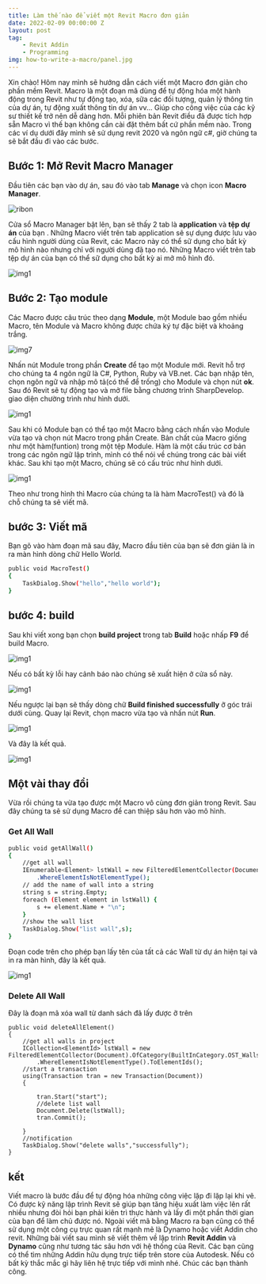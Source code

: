 ```yaml
---
title: Làm thế nào để viết một Revit Macro đơn giản
date: 2022-02-09 00:00:00 Z
layout: post
tag:
    - Revit Addin
    - Programming
img: how-to-write-a-macro/panel.jpg
---
```


Xin chào! Hôm nay mình sẽ hướng dẫn cách viết một Macro đơn giản cho phần mềm Revit. Macro là một đoạn mã dùng để tự động hóa một hành động trong Revit như tự động tạo, xóa, sữa các đối tượng, quản lý thông tin của dự án, tự động xuất thông tin dự án vv... Giúp cho công việc của các kỹ sư thiết kế trở nên dễ dàng hơn. Mỗi phiên bản Revit điều đã được tích hợp sẵn Macro vì thế bạn không cần cài đặt thêm bất cứ phần mềm nào. Trong các ví dụ dưới đây mình sẽ sử dụng revit 2020 và ngôn ngữ c#, giờ chúng ta sẽ bắt đầu đi vào các bước.
## **Bước 1: Mở Revit Macro Manager**
Đầu tiên các bạn vào dự án, sau đó vào tab **Manage** và chọn icon **Macro Manager**.

![ribon](/assets/img/how-to-write-a-macro/ribbon.png)

Cửa sổ Macro Manager bật lên, bạn sẽ thấy 2 tab là **application** và **tệp dự án** của bạn . Những Macro viết trên tab application sẽ sự dụng được lưu vào cấu hình người dùng của Revit, các Macro này có thể sữ dụng cho bất kỳ mô hình nào nhưng chỉ với người dùng đã tạo nó. Những Macro viết trên tab tệp dự án của bạn có thể sữ dụng cho bất kỳ ai mở mô hình đó.

![img1](/assets/img/how-to-write-a-macro/img1.png)

## **Bước 2: Tạo module**
Các Macro được câu trúc theo dạng **Module**, một Module bao gồm nhiều Macro, tên Module và Macro không được chứa ký tự đặc biệt và khoảng trắng.

![img7](/assets/img/how-to-write-a-macro/img7.png)

Nhấn nút Module trong phần **Create** để tạo một Module mới. Revit hỗ trợ cho chúng ta 4 ngôn ngữ là C#, Python, Ruby và VB.net. Các bạn nhập tên, chọn ngôn ngữ và nhập mô tả(có thể để trống) cho Module và chọn nút **ok**. Sau đó Revit sẽ tự động tạo và mở file bằng chương trình SharpDevelop. giao diện chường trình như hình dưới.

![img1](/assets/img/how-to-write-a-macro/img2.png)

Sau khi có Module bạn có thể tạo một Macro bằng cách nhấn vào Module vừa tạo và chọn nút Macro trong phần Create. Bản chất của Macro giống như một hàm(funtion) trong một tệp Module. Hàm là một cấu trúc cơ bản trong các ngôn ngữ lập trình, mình có thể nói về chúng trong các bài viết khác. Sau khi tạo một Macro, chúng sẽ có cấu trúc như hình dưới.

![img1](/assets/img/how-to-write-a-macro/img3.png)

Theo như trong hình thì Macro của chúng ta là hàm MacroTest() và đó là chỗ chúng ta sẽ viết mã.
## **bước 3: Viết mã**
Bạn gõ vào hàm đoạn mã sau đây, Macro đầu tiên của bạn sẽ đơn giản là in ra màn hình dòng chữ Hello World.
``` bash
public void MacroTest()
{
	TaskDialog.Show("hello","hello world");
}
```
## **bước 4: build**
Sau khi viết xong bạn chọn **build project** trong tab **Build** hoặc nhấp **F9** để build Macro.

![img1](/assets/img/how-to-write-a-macro/img8.png)

Nếu có bất kỳ lỗi hay cảnh báo nào chúng sẽ xuất hiện ở cửa sổ này.

![img1](/assets/img/how-to-write-a-macro/img9.png)

Nếu ngược lại bạn sẽ thấy dòng chữ **Build finished successfully** ỡ góc trái dưới cùng. Quay lại Revit, chọn macro vừa tạo và nhấn nút **Run**.

![img1](/assets/img/how-to-write-a-macro/img4.png)

Và đây là kết quả.

![img1](/assets/img/how-to-write-a-macro/img5.png)

## **Một vài thay đổi**
Vừa rồi chúng ta vừa tạo được một Macro vô cùng đơn giản trong Revit. Sau đây chúng ta sẽ sử dụng Macro để can thiệp sâu hơn vào mô hình.
### Get All Wall
``` bash
public void getAllWall()
{
    //get all wall
    IEnumerable<Element> lstWall = new FilteredElementCollector(Document).OfCategory(BuiltInCategory.OST_Walls)
        .WhereElementIsNotElementType();
    // add the name of wall into a string
    string s = string.Empty;
    foreach (Element element in lstWall) {
        s += element.Name + "\n";
    }
    //show the wall list
    TaskDialog.Show("list wall",s);
}
```
Đoạn code trên cho phép bạn lấy tên của tất cả các Wall từ dự án hiện tại và in ra màn hình, đây là kết quả.

![img1](/assets/img/how-to-write-a-macro/img6.png)

### Delete All Wall
Đây là đoạn mã xóa wall từ danh sách đã lấy được ỡ trên
``` pash
public void deleteAllElement()
{
    //get all walls in project
    ICollection<ElementId> lstWall = new FilteredElementCollector(Document).OfCategory(BuiltInCategory.OST_Walls)
        .WhereElementIsNotElementType().ToElementIds();
    //start a transaction
    using(Transaction tran = new Transaction(Document))
    {
        
        tran.Start("start");
        //delete list wall
        Document.Delete(lstWall);
        tran.Commit();
        
    }
    //notification
    TaskDialog.Show("delete walls","successfully");
}
```


## kết
Viết macro là bước đầu để tự động hóa những công việc lặp đi lặp lại khi vẽ. Có được kỹ năng lập trình Revit sẽ giúp bạn tăng hiệu xuất làm việc lên rất nhiều nhưng đòi hỏi bạn phải kiên trì thực hành và lấy đi một phần thời gian của bạn để làm chủ được nó. Ngoài viết mã bằng Macro ra bạn cũng có thể sử dụng một công cụ trực quan rất mạnh mẽ là Dynamo hoặc viết Addin cho revit. Những bài viết sau mình sẽ viết thêm về lập trình **Revit Addin** và **Dynamo** cũng như tương tác sâu hơn với hệ thống của Revit.
Các bạn cũng có thể tìm những Addin hữu dụng trực tiếp trên store của Autodesk. Nếu có bất kỳ thắc mắc gì hãy liên hệ trực tiếp với mình nhé. Chúc các bạn thành công.


